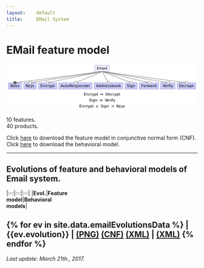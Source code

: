 ```yaml
---
layout:    default
title:     EMail System
---
```

# EMail feature model

![email feature model][fmEmail]

10 features.  
40 products.

Click [here][cnfEmail] to download the feature model in conjunctive normal form (CNF).
Click [here][bhvEmail] to download the behavioral model.

---

## Evolutions of feature and behavioral models of Email system.

|:-:|:-:|:-:|
|**Evol.**|**Feature<br>model**|**Behavioral<br>models**|


{% for ev in site.data.emailEvolutionsData %}
| {{ev.evolution}} | <a href="{{ev.fmImage}}">(PNG)</a> <a href="{{ev.cnfFile}}">(CNF)</a> <a href="{{ev.xmlFmFile}}">(XML)</a> | <a href="{{ev.behavioralFile}}">(XML)</a>
{% endfor %}
---
_Last update: March 21th., 2017._

[fmEmail]:  ../../assets/fmEmail.png
[cnfEmail]: CNF_email.txt
[bhvEmail]: uml_email.tar.gz










<script>
  (function(i,s,o,g,r,a,m){i['GoogleAnalyticsObject']=r;i[r]=i[r]||function(){
  (i[r].q=i[r].q||[]).push(arguments)},i[r].l=1*new Date();a=s.createElement(o),
  m=s.getElementsByTagName(o)[0];a.async=1;a.src=g;m.parentNode.insertBefore(a,m)
  })(window,document,'script','https://www.google-analytics.com/analytics.js','ga');

  ga('create', 'UA-91211747-1', 'auto');
  ga('send', 'pageview');

</script>

